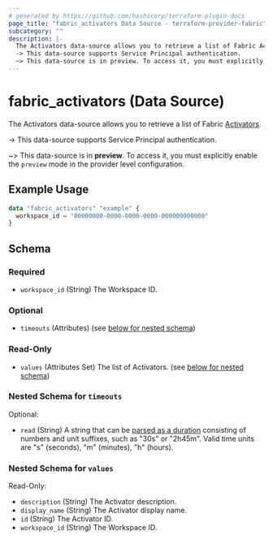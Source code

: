 ```yaml
---
# generated by https://github.com/hashicorp/terraform-plugin-docs
page_title: "fabric_activators Data Source - terraform-provider-fabric"
subcategory: ""
description: |-
  The Activators data-source allows you to retrieve a list of Fabric Activators https://learn.microsoft.com/fabric/real-time-intelligence/event-streams/add-destination-activator.
  -> This data-source supports Service Principal authentication.
  ~> This data-source is in preview. To access it, you must explicitly enable the preview mode in the provider level configuration.
---
```


# fabric_activators (Data Source)

The Activators data-source allows you to retrieve a list of Fabric [Activators](https://learn.microsoft.com/fabric/real-time-intelligence/event-streams/add-destination-activator).

-> This data-source supports Service Principal authentication.

~> This data-source is in **preview**. To access it, you must explicitly enable the `preview` mode in the provider level configuration.

## Example Usage

```terraform
data "fabric_activators" "example" {
  workspace_id = "00000000-0000-0000-0000-000000000000"
}
```

<!-- schema generated by tfplugindocs -->
## Schema

### Required

- `workspace_id` (String) The Workspace ID.

### Optional

- `timeouts` (Attributes) (see [below for nested schema](#nestedatt--timeouts))

### Read-Only

- `values` (Attributes Set) The list of Activators. (see [below for nested schema](#nestedatt--values))

<a id="nestedatt--timeouts"></a>

### Nested Schema for `timeouts`

Optional:

- `read` (String) A string that can be [parsed as a duration](https://pkg.go.dev/time#ParseDuration) consisting of numbers and unit suffixes, such as "30s" or "2h45m". Valid time units are "s" (seconds), "m" (minutes), "h" (hours).

<a id="nestedatt--values"></a>

### Nested Schema for `values`

Read-Only:

- `description` (String) The Activator description.
- `display_name` (String) The Activator display name.
- `id` (String) The Activator ID.
- `workspace_id` (String) The Workspace ID.
